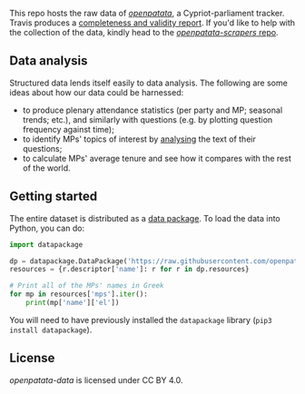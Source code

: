 This repo hosts the raw data of
[*openpatata*](https://github.com/openpatata/openpatata), a Cypriot-parliament
tracker.  Travis produces a
[completeness and validity report](https://travis-ci.org/openpatata/openpatata-data).
If you'd like to help with the collection of the data, kindly head to the
[*openpatata-scrapers* repo](https://github.com/openpatata/openpatata-scrapers).

## Data analysis

Structured data lends itself easily to data analysis.  The following are some
ideas about how our data could be harnessed:

- to produce plenary attendance statistics (per party and MP; seasonal
  trends; etc.), and similarly with questions (e.g. by plotting question
  frequency against time);
- to identify MPs' topics of interest by [analysing](https://en.wikipedia.org/wiki/Natural_language_processing)
  the text of their questions;
- to calculate MPs' average tenure and see how it compares with the rest of the
  world.

## Getting started

The entire dataset is distributed as a [data package](http://frictionlessdata.io/).
To load the data into Python, you can do:

```py
import datapackage

dp = datapackage.DataPackage('https://raw.githubusercontent.com/openpatata/openpatata-data/export/datapackage.json')
resources = {r.descriptor['name']: r for r in dp.resources}

# Print all of the MPs' names in Greek
for mp in resources['mps'].iter():
    print(mp['name']['el'])
```

You will need to have previously installed the `datapackage` library
(`pip3 install datapackage`).

## License

*openpatata-data* is licensed under CC BY 4.0.
